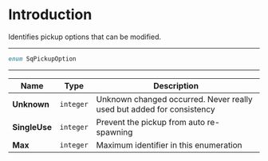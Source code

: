 # Introduction

Identifies pickup options that can be modified.

----

```D
enum SqPickupOption
```

----

| Name | Type | Description |
|---|---|---|
| **Unknown** | `integer` | Unknown changed occurred. Never really used but added for consistency |
| **SingleUse** | `integer` | Prevent the pickup from auto re-spawning |
| **Max** | `integer` | Maximum identifier in this enumeration |
